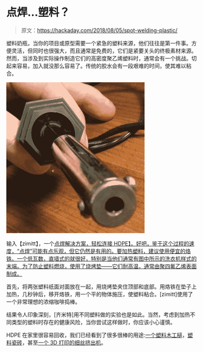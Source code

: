 # 点焊…塑料？

> 原文：<https://hackaday.com/2018/08/05/spot-welding-plastic/>

塑料奶瓶，当你的项目或原型需要一个紧急的塑料来源，他们往往是第一件事。方便灵活，但同时也很强大，而且通常是免费的，它们是紧要关头的终极素材来源。然而，当涉及到实际操作制造它们的高密度聚乙烯塑料时，通常会有一个挑战。切起来容易，加入就没那么容易了。传统的胶水会有一段艰难的时间，使其难以粘合。

![](img/60bead9abd260f88a42bc3cad6208c11.png)

输入【zimitt】，一个[点焊解决方案，轻松连接 HDPE】。好吧，鉴于这个过程的速度，“点焊”可能有点乐观，但它仍然是有用的。要加热塑料，建议使用便宜的烙铁。一个低瓦数，直墙式的就很好，特别是当他们通常有图中所示的洗衣机样式的末端。为了防止塑料燃烧，使用了烧烤垫——它们耐高温，通常由聚四氟乙烯表面制成。](https://www.instructables.com/id/Spot-Weld-Plastic/)

首先，将两张塑料纸面对面放在一起，用烧烤垫夹住顶部和底部。用烙铁在垫子上加热，几秒钟后，移开烙铁，用一个平的物体施压，使塑料粘合。[zimitt]使用了一个非常理想的浓缩咖啡捣棒。

结果令人印象深刻，[齐米特]用不同塑料做的实验也是如此。当然，考虑到加热不同类型的塑料时存在的健康风险，当你尝试这样做时，你应该小心谨慎。

HDPE 在家里很容易回收，我们已经看到了很多很棒的用途:[一个塑料木工槌](https://hackaday.com/2015/02/21/turning-plastic-milk-jugs-into-a-useful-tool/)，[塑料瓷砖](https://hackaday.com/2017/12/30/fresh-baked-plastic-tiles-for-all/)，甚至[一个 3D 打印的细丝挤出机](https://hackaday.com/2010/08/05/recyclebot-digests-milk-jugs-to-feed-makerbot/)。